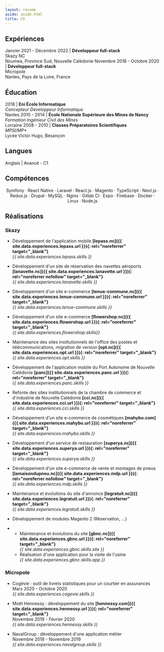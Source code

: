```yaml
---
layout: resume
aside: aside.html
title: CV
---
```


## Expériences

Janvier 2021 - Décembre 2022 | **Développeur full-stack**<br>Skazy NC<br>Noumea, Province Sud, Nouvelle Calédonie
Novembre 2018 - Octobre 2020 | **Développeur full-stack**<br>Micropole<br>Nantes, Pays de la Loire, France

## Éducation

2018 | **Eni École Informatique**<br>*Concepteur Développeur Informatique*<br>Nantes
2010 - 2014 | **École Nationale Supérieure des Mines de Nancy**<br>*Formation Ingénieur Civil des Mines*<br>Lorraine
2008 - 2010 | **Classes Préparatoires Scientifiques**<br>*MPSI/MP\**<br>Lycée Victor Hugo, Besançon

## Langues

Anglais | Avancé - C1

## Compétences

<p style="text-align: center;">
Symfony · React Native · Laravel · React.js · Magento · TypeScript · Next.js · Redux.js ·  Drupal · MySQL · Nginx · Gitlab CI · Expo · Firebase · Docker · Linux · Node.js
</p>

## Réalisations

### Skazy

  - Développement de l'application mobile **[lepass.nc]({{ site.data.experiences.lepass.url }}){: rel="noreferrer" target="_blank"}**\
  *{{ site.data.experiences.lepass.skills }}*

  - Développement d'un site de réservation des navettes aéroports **[lanavette.nc]({{ site.data.experiences.lanavette.url }}){: rel="noreferrer nofollow" target="_blank"}**\
  *{{ site.data.experiences.lanavette.skills }}*

  - Développement d'un site e-commerce **[tenue-commune.nc]({{ site.data.experiences.tenue-commune.url }}){: rel="noreferrer" target="_blank"}**\
  *{{ site.data.experiences.tenue-commune.skills }}*

  - Développement d'un site e-commerce **[flowershop.nc]({{ site.data.experiences.flowershop.url }}){: rel="noreferrer" target="_blank"}**\
  *{{ site.data.experiences.flowershop.skills}}*

  - Maintenance des sites institutionnels de l'office des postes et télécommunications, migration de version **[opt.nc]({{ site.data.experiences.opt.url }}){: rel="noreferrer" target="_blank"}**\
  *{{ site.data.experiences.opt.skills }}*

  - Développement de l'application mobile du Port Autonome de Nouvelle Calédonie **[panc]({{ site.data.experiences.panc.url }}){: rel="noreferrer" target="_blank"}**\
  *{{ site.data.experiences.panc.skills }}*

  - Refonte des sites institutionnels de la chambre de commerce et d'industrie de Nouvelle Calédonie **[cci.nc]({{ site.data.experiences.cci.url }}){: rel="noreferrer" target="_blank"}**\
  *{{ site.data.experiences.cci.skills }}*

  - Développement d'un site e-commerce de cosmétiques **[mahybo.com]({{ site.data.experiences.mahybo.url }}){: rel="noreferrer" target="_blank"}**\
  *{{ site.data.experiences.mahybo.skills }}*

  - Développement d'un service de restauration **[superya.nc]({{ site.data.experiences.superya.url }}){: rel="noreferrer" target="_blank"}**\
  *{{ site.data.experiences.superya.skills }}*

  - Développement d'un site e-commerce de vente et montages de pneus **[lamaisondupneu.nc]({{ site.data.experiences.mdp.url }}){: rel="noreferrer nofollow" target="_blank"}**\
  *{{ site.data.experiences.mdp.skills }}*

  - Maintenance et évolutions du site d'annonce **[legratuit.nc]({{ site.data.experiences.legratuit.url }}){: rel="noreferrer" target="_blank"}**\
  *{{ site.data.experiences.legratuit.skills }}*

  - Développement de modules Magento 2 (Réservation, ...)
  
  - 
    + Maintenance et évolutions du site **[gbnc.nc]({{ site.data.experiences.gbnc.url }}){: rel="noreferrer" target="_blank"}**\
    *{{ site.data.experiences.gbnc.skills.site }}*
    + Réalisation d'une application pour la visite de l'usine\
    *{{ site.data.experiences.gbnc.skills.app }}*

### Micropole

  - Cogévie : outil de livrets statistiques pour un courtier en assurances\
  Mars 2020 - Octobre 2020\
  *{{ site.data.experiences.cogevie.skills }}*

  - Moët Hennessy : développement du site **[hennessy.com]({{ site.data.experiences.hennessy.url }}){: rel="noreferrer" target="_blank"}**\
  Novembre 2019 - Février 2020\
  *{{ site.data.experiences.hennessy.skills }}*

  - NavalGroup : développement d'une application métier\
  Novembre 2018 - Novembre 2019\
  *{{ site.data.experiences.navalgroup.skills }}*
